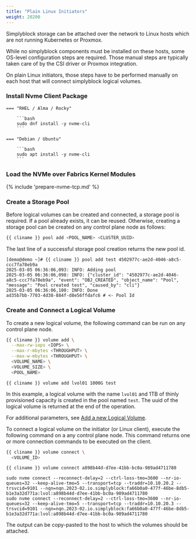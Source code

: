 ```yaml
---
title: "Plain Linux Initiators"
weight: 20200
---
```


Simplyblock storage can be attached over the network to Linux hosts which are not running Kubernetes or Proxmox. 

While no simplyblock components must be installed on these hosts, some OS-level configuration steps are required.
Those manual steps are typically taken care of by the CSI driver or Proxmox integration.

On plain Linux initiators, those steps have to be performed manually on each host that will connect simplyblock logical
volumes.

### Install Nvme Client Package

    === "RHEL / Alma / Rocky"
    
        ```bash
        sudo dnf install -y nvme-cli
        ```
    
    === "Debian / Ubuntu"
    
        ```bash
        sudo apt install -y nvme-cli
        ```

### Load the NVMe over Fabrics Kernel Modules 

{% include 'prepare-nvme-tcp.md' %}

### Create a Storage Pool

Before logical volumes can be created and connected, a storage pool is required. If a pool already exists, it can be
reused. Otherwise, creating a storage pool can be created on any control plane node as follows:

```bash title="Create a Storage Pool"
{{ cliname }} pool add <POOL_NAME> <CLUSTER_UUID>
```

The last line of a successful storage pool creation returns the new pool id.

```plain title="Example output of creating a storage pool"
[demo@demo ~]# {{ cliname }} pool add test 4502977c-ae2d-4046-a8c5-ccc7fa78eb9a
2025-03-05 06:36:06,093: INFO: Adding pool
2025-03-05 06:36:06,098: INFO: {"cluster_id": "4502977c-ae2d-4046-a8c5-ccc7fa78eb9a", "event": "OBJ_CREATED", "object_name": "Pool", "message": "Pool created test", "caused_by": "cli"}
2025-03-05 06:36:06,100: INFO: Done
ad35b7bb-7703-4d38-884f-d8e56ffdafc6 # <- Pool Id
```

### Create and Connect a Logical Volume

To create a new logical volume, the following command can be run on any control plane node.

```bash
{{ cliname }} volume add \
  --max-rw-iops <IOPS> \
  --max-r-mbytes <THROUGHPUT> \
  --max-w-mbytes <THROUGHPUT> \
  <VOLUME_NAME> \
  <VOLUME_SIZE> \
  <POOL_NAME>
```

```plain title="Example of creating a logical volume"
{{ cliname }} volume add lvol01 1000G test  
```

In this example, a logical volume with the name `lvol01` and 1TB of thinly provisioned capacity is created in the pool
named `test`. The uuid of the logical volume is returned at the end of the operation.

For additional parameters, see [Add a new Logical Volume](../../reference/cli/volume.md#adds-a-new-logical-volume).

To connect a logical volume on the initiator (or Linux client), execute the following command on a any control plane
node. This command returns one or more connection commands to be executed on the client.

```bash
{{ cliname }} volume connect \
  <VOLUME_ID>
```

```plain title="Example of retrieving the connection strings of a logical volume"
{{ cliname }} volume connect a898b44d-d7ee-41bb-bc0a-989ad4711780

sudo nvme connect --reconnect-delay=2 --ctrl-loss-tmo=3600 --nr-io-queues=32 --keep-alive-tmo=5 --transport=tcp --traddr=10.10.20.2 --trsvcid=9101 --nqn=nqn.2023-02.io.simplyblock:fa66b0a0-477f-46be-8db5-b1e3a32d771a:lvol:a898b44d-d7ee-41bb-bc0a-989ad4711780
sudo nvme connect --reconnect-delay=2 --ctrl-loss-tmo=3600 --nr-io-queues=32 --keep-alive-tmo=5 --transport=tcp --traddr=10.10.20.3 --trsvcid=9101 --nqn=nqn.2023-02.io.simplyblock:fa66b0a0-477f-46be-8db5-b1e3a32d771a:lvol:a898b44d-d7ee-41bb-bc0a-989ad4711780
```

The output can be copy-pasted to the host to which the volumes should be attached.
